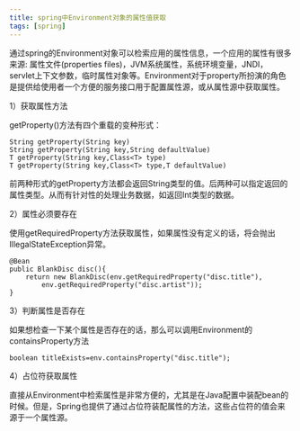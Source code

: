```yaml
---
title: spring中Environment对象的属性值获取
tags: [spring]
---
```


通过spring的Environment对象可以检索应用的属性信息，一个应用的属性有很多来源: 属性文件(properties files)，JVM系统属性，系统环境变量，JNDI，servlet上下文参数，临时属性对象等。Environment对于property所扮演的角色是提供给使用者一个方便的服务接口用于配置属性源，或从属性源中获取属性。

1）获取属性方法

getProperty()方法有四个重载的变种形式：

```
String getProperty(String key)
String getProperty(String key,String defaultValue)
T getProperty(String key,Class<T> type)
T getProperty(String key,Class<T> type,T defaultValue)
```

前两种形式的getProperty方法都会返回String类型的值。后两种可以指定返回的属性类型。从而有针对性的处理业务数据，如返回Int类型的数据。

2）属性必须要存在

使用getRequiredProperty方法获取属性，如果属性没有定义的话，将会抛出IllegalStateException异常。

```
@Bean
public BlankDisc disc(){
    return new BlankDisc(env.getRequiredProperty("disc.title"),
        env.getRequiredProperty("disc.artist"));
}
```

3）判断属性是否存在

如果想检查一下某个属性是否存在的话，那么可以调用Environment的containsProperty方法

```
boolean titleExists=env.containsProperty("disc.title");
```

4）占位符获取属性

直接从Environment中检索属性是非常方便的，尤其是在Java配置中装配bean的时候。但是，Spring也提供了通过占位符装配属性的方法，这些占位符的值会来源于一个属性源。